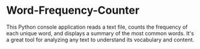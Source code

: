 # Word-Frequency-Counter
This Python console application reads a text file, counts the frequency of each unique word, and displays a summary of the most common words. It's a great tool for analyzing any text to understand its vocabulary and content.
